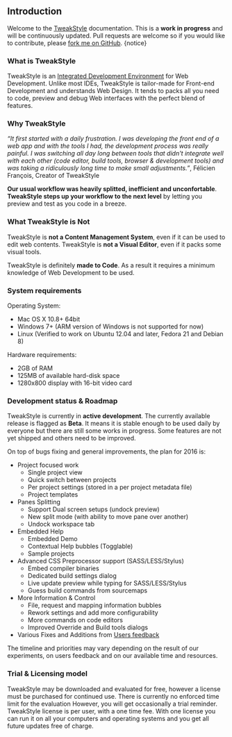 ## Introduction

Welcome to the [TweakStyle](https://tweakstyle.com) documentation. This is a __work in progress__ and will be continuously updated. Pull requests are welcome so if you would like to contribute, please [fork me on GitHub](https://github.com/TweakStyle/documentation). {notice}

### What is TweakStyle

TweakStyle is an [Integrated Development Environment](https://en.wikipedia.org/wiki/Integrated_development_environment) for Web Development.
Unlike most IDEs, TweakStyle is tailor-made for Front-end Development and understands Web Design.
It tends to packs all you need to code, preview and debug Web interfaces with the perfect blend of features.

### Why TweakStyle

_“It first started with a daily frustration. I was developing the front end of a web app and with the tools I had, the development process was really painful. I was switching all day long between tools that didn't integrate well with each other (code editor, build tools, browser & development tools) and was taking a ridiculously long time to make small adjustments.”_, Félicien François, Creator of TweakStyle

__Our usual workflow was heavily splitted, inefficient and unconfortable__.
__TweakStyle steps up your workflow to the next level__ by letting you preview and test as you code in a breeze.

### What TweakStyle is Not

TweakStyle is __not a Content Management System__, even if it can be used to edit web contents.
TweakStyle is __not a Visual Editor__, even if it packs some visual tools.

TweakStyle is definitely __made to Code__.
As a result it requires a minimum knowledge of Web Development to be used.

### System requirements

Operating System:
- Mac OS X 10.8+ 64bit
- Windows 7+ (ARM version of Windows is not supported for now)
- Linux (Verified to work on Ubuntu 12.04 and later, Fedora 21 and Debian 8)

Hardware requirements:
- 2GB of RAM
- 125MB of available hard-disk space
- 1280x800 display with 16-bit video card

### Development status & Roadmap

TweakStyle is currently in __active development__.
The currently available release is flagged as __Beta__.
It means it is stable enough to be used daily by everyone but there are still some works in progress.
Some features are not yet shipped and others need to be improved.

On top of bugs fixing and general improvements, the plan for 2016 is:
- Project focused work
  - Single project view
  - Quick switch between projects
  - Per project settings (stored in a per project metadata file)
  - Project templates
- Panes Splitting
  - Support Dual screen setups (undock preview)
  - New split mode (with ability to move pane over another)
  - Undock workspace tab
- Embedded Help
  - Embedded Demo
  - Contextual Help bubbles (Togglable)
  - Sample projects
- Advanced CSS Preprocessor support (SASS/LESS/Stylus)
  - Embed compiler binaries
  - Dedicated build settings dialog
  - Live update preview while typing for SASS/LESS/Stylus
  - Guess build commands from sourcemaps
- More Information & Control
  - File, request and mapping information bubbles
  - Rework settings and add more configurability
  - More commands on code editors
  - Improved Override and Build tools dialogs
- Various Fixes and Additions from [Users feedback](https://feedback.userreport.com/4c0a2f4d-0129-4a8c-88f3-cbbf6052f814/)

The timeline and priorities may vary depending on the result of our experiments, on users feedback and on our available time and resources.

### Trial & Licensing model

TweakStyle may be downloaded and evaluated for free, however a license must be purchased for continued use. There is currently no enforced time limit for the evaluation However, you will get occasionally a trial reminder.
TweakStyle license is per user, with a one time fee. With one license you can run it on all your computers and operating systems and you get all future updates free of charge.